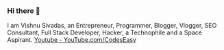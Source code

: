 ### Hi there 👋
I am Vishnu Sivadas, an Entrepreneur, Programmer, Blogger, Vlogger, SEO Consultant, Full Stack Developer, Hacker, a Technophile and a Space Aspirant.
[Youtube - YouTube.com/CodesEasy](https://www.youtube.com/codeseasy) 
<!--
**VishnuSivadasVS/VishnuSivadasVS** is a ✨ _special_ ✨ repository because its `README.md` (this file) appears on your GitHub profile.

Here are some ideas to get you started:

- 🔭 I’m currently working on ...
- 🌱 I’m currently learning ...
- 👯 I’m looking to collaborate on ...
- 🤔 I’m looking for help with ...
- 💬 Ask me about ...
- 📫 How to reach me: ...
- 😄 Pronouns: ...
- ⚡ Fun fact: ...
-->
